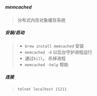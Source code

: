 ##### memcached
> 分布式内存对象缓存系统

##### 安装/启动
> * `brew install memcached` 安装
> * `memcached -d`    以后台守护进程运行
> * 通过`kill`。       杀掉进程
> * `memcached -help` 帮助

##### 连接
> `telnet localhost 11211`
